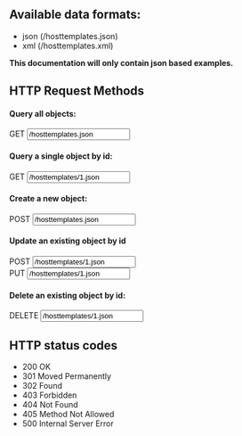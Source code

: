 ## Available data formats:
- json (/hosttemplates.json)
- xml (/hosttemplates.xml)

**This documentation will only contain json based examples.**

## HTTP Request Methods

#### Query all objects:
<div class="input-group">
	<span class="input-group-addon bg-color-green txt-color-white">GET</span>
	<input type="text" class="form-control" readonly="readonly" value="/hosttemplates.json">
</div>


#### Query a single object by id:
<div class="input-group">
	<span class="input-group-addon bg-color-green txt-color-white">GET</span>
	<input type="text" class="form-control" readonly="readonly" value="/hosttemplates/1.json">
</div>


#### Create a new object:
<div class="input-group">
	<span class="input-group-addon bg-color-blue txt-color-white">POST</span>
	<input type="text" class="form-control" readonly="readonly" value="/hosttemplates.json">
</div>


#### Update an existing object by id
<div class="input-group">
	<span class="input-group-addon bg-color-blue txt-color-white">POST</span>
	<input type="text" class="form-control" readonly="readonly" value="/hosttemplates/1.json">
</div>

<div class="input-group">
	<span class="input-group-addon bg-color-blueDark txt-color-white">PUT</span>
	<input type="text" class="form-control" readonly="readonly" value="/hosttemplates/1.json">
</div>


#### Delete an existing object by id:
<div class="input-group">
	<span class="input-group-addon bg-color-red txt-color-white">DELETE</span>
	<input type="text" class="form-control" readonly="readonly" value="/hosttemplates/1.json">
</div>

## HTTP status codes
- 200 OK
- 301 Moved Permanently
- 302 Found
- 403 Forbidden
- 404 Not Found
- 405 Method Not Allowed
- 500 Internal Server Error

